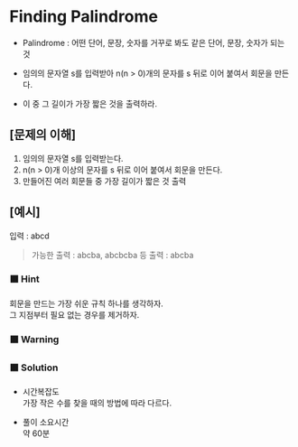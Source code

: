 # Finding Palindrome  
* Palindrome : 어떤 단어, 문장, 숫자를 거꾸로 봐도 같은 단어, 문장, 숫자가 되는 것  

* 임의의 문자열 s를 입력받아 n(n > 0)개의 문자를 s 뒤로 이어 붙여서 회문을 만든다.  
* 이 중 그 길이가 가장 짧은 것을 출력하라.  

## [문제의 이해]  
1. 임의의 문자열 s를 입력받는다.    
1. n(n > 0)개 이상의 문자를 s 뒤로 이어 붙여서 회문을 만든다.    
1. 만들어진 여러 회문들 중 가장 길이가 짧은 것 출력  

## [예시]  

입력 : abcd  
> 가능한 출력 : abcba, abcbcba 등
출력 : abcba  
  
### ⬛️ **Hint**  
회문을 만드는 가장 쉬운 규칙 하나를 생각하자.  
그 지점부터 필요 없는 경우를 제거하자.  

### ⬛️ **Warning**  


### ⬛️ **Solution** 

* 시간복잡도  
가장 작은 수를 찾을 때의 방법에 따라 다르다. 


* 풀이 소요시간  
약 60분  

